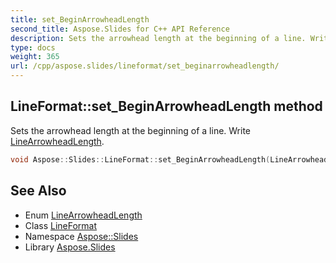 ```yaml
---
title: set_BeginArrowheadLength
second_title: Aspose.Slides for C++ API Reference
description: Sets the arrowhead length at the beginning of a line. Write LineArrowheadLength.
type: docs
weight: 365
url: /cpp/aspose.slides/lineformat/set_beginarrowheadlength/
---
```

## LineFormat::set_BeginArrowheadLength method


Sets the arrowhead length at the beginning of a line. Write [LineArrowheadLength](../../linearrowheadlength/).

```cpp
void Aspose::Slides::LineFormat::set_BeginArrowheadLength(LineArrowheadLength value) override
```

## See Also

* Enum [LineArrowheadLength](../../linearrowheadlength/)
* Class [LineFormat](../)
* Namespace [Aspose::Slides](../../)
* Library [Aspose.Slides](../../../)
